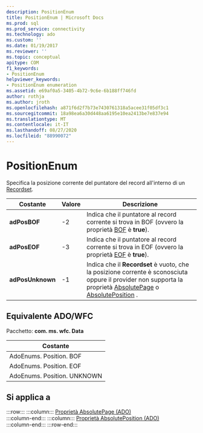 ```yaml
---
description: PositionEnum
title: PositionEnum | Microsoft Docs
ms.prod: sql
ms.prod_service: connectivity
ms.technology: ado
ms.custom: ''
ms.date: 01/19/2017
ms.reviewer: ''
ms.topic: conceptual
apitype: COM
f1_keywords:
- PositionEnum
helpviewer_keywords:
- PositionEnum enumeration
ms.assetid: e69af0a5-3405-4b72-9c6e-6b188ff746fd
author: rothja
ms.author: jroth
ms.openlocfilehash: a871f6d2f7b73e7430761318a5acee31f05df3c1
ms.sourcegitcommit: 18a98ea6a30d448aa6195e10ea2413be7e837e94
ms.translationtype: MT
ms.contentlocale: it-IT
ms.lasthandoff: 08/27/2020
ms.locfileid: "88990072"
---
```

# <a name="positionenum"></a>PositionEnum
Specifica la posizione corrente del puntatore del record all'interno di un [Recordset](./recordset-object-ado.md).  
  
|Costante|Valore|Descrizione|  
|--------------|-----------|-----------------|  
|**adPosBOF**|-2|Indica che il puntatore al record corrente si trova in BOF (ovvero la proprietà [BOF](./bof-eof-properties-ado.md) è **true**).|  
|**adPosEOF**|-3|Indica che il puntatore al record corrente si trova in EOF (ovvero la proprietà [EOF](./bof-eof-properties-ado.md) è **true**).|  
|**adPosUnknown**|-1|Indica che il **Recordset** è vuoto, che la posizione corrente è sconosciuta oppure il provider non supporta la proprietà [AbsolutePage](./absolutepage-property-ado.md) o [AbsolutePosition](./absoluteposition-property-ado.md) .|  
  
## <a name="adowfc-equivalent"></a>Equivalente ADO/WFC  
 Pacchetto: **com. ms. wfc. Data**  
  
|Costante|  
|--------------|  
|AdoEnums. Position. BOF|  
|AdoEnums. Position. EOF|  
|AdoEnums. Position. UNKNOWN|  
  
## <a name="applies-to"></a>Si applica a  

:::row:::
    :::column:::
        [Proprietà AbsolutePage (ADO)](./absolutepage-property-ado.md)  
    :::column-end:::
    :::column:::
        [Proprietà AbsolutePosition (ADO)](./absoluteposition-property-ado.md)  
    :::column-end:::
:::row-end:::